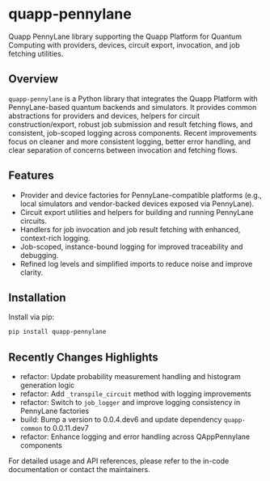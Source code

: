 # quapp-pennylane

Quapp PennyLane library supporting the Quapp Platform for Quantum Computing with
providers, devices, circuit export, invocation, and job fetching utilities.

## Overview

`quapp-pennylane` is a Python library that integrates the Quapp Platform with
PennyLane-based quantum backends and simulators. It provides common abstractions
for providers and devices, helpers for circuit construction/export, robust job
submission and result fetching flows, and consistent, job-scoped logging across
components. Recent improvements focus on cleaner and more consistent logging,
better error handling, and clear separation of concerns between invocation and
fetching flows.

## Features

- Provider and device factories for PennyLane-compatible platforms (e.g., local
  simulators and vendor-backed devices exposed via PennyLane).
- Circuit export utilities and helpers for building and running PennyLane
  circuits.
- Handlers for job invocation and job result fetching with enhanced,
  context-rich logging.
- Job-scoped, instance-bound logging for improved traceability and debugging.
- Refined log levels and simplified imports to reduce noise and improve clarity.

## Installation

Install via pip:

```bash
pip install quapp-pennylane
```

## Recently Changes Highlights

- refactor: Update probability measurement handling and histogram generation
  logic
- refactor: Add `_transpile_circuit` method with logging improvements
- refactor: Switch to `job_logger` and improve logging consistency in PennyLane
  factories
- build: Bump a version to 0.0.4.dev6 and update dependency `quapp-common` to
  0.0.11.dev7
- refactor: Enhance logging and error handling across QAppPennylane components

For detailed usage and API references, please refer to the in-code documentation
or contact the maintainers.